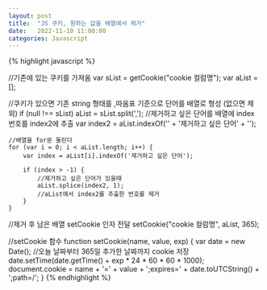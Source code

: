 ```yaml
---
layout: post
title:  "JS 쿠키, 원하는 값을 배열에서 제거"
date:   2022-11-10 11:00:00
categories: Javascript
---
```





{% highlight javascript %}

//기존에 있는 쿠키를 가져옴
var sList = getCookie("cookie 컬럼명");
var aList = [];

//쿠키가 있으면 기존 string 형태를 ,따옴표 기준으로 단어를 배열로 형성 (없으면 제외)
  if (null !== sList) aList = sList.split(',');
    //제거하고 싶은 단어를 배열에 index 번호를 index2에 추출
    var index2 = aList.indexOf('' + '제거하고 싶은 단어' + '');
    
    //배열을 for문 돌린다
    for (var i = 0; i < aList.length; i++) {
        var index = aList[i].indexOf('제거하고 싶은 단어');
        
        if (index > -1) {
            //제거하고 싶은 단어가 있을때
            aList.splice(index2, 1);
            //aList에서 index2를 추출한 번호를 제거
        }
    }
//제거 후 남은 배열 setCookie 인자 전달
setCookie("cookie 컬럼명", aList, 365);

//setCookie 함수
function setCookie(name, value, exp) {
    var date = new Date();
    //오늘 날짜부터 365일 추가한 날짜까지 cookie 저장
    date.setTime(date.getTime() + exp * 24 * 60 * 60 * 1000);
    document.cookie = name + '=' + value + ';expires=' + date.toUTCString() + ';path=/';
}
{% endhighlight %}

